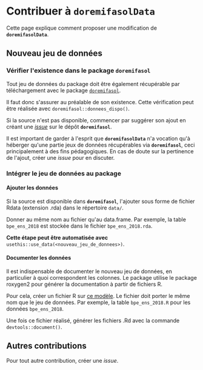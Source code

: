 # Contribuer à `doremifasolData`

Cette page explique comment proposer une modification de **`doremifasolData`**.

## Nouveau jeu de données

### Vérifier l'existence dans le package `doremifasol`

Tout jeu de données du package doit être également récupérable par téléchargement avec le package [`doremifasol`](https://github.com/InseeFrLab/DoReMIFaSol).

Il faut donc s'assurer au préalable de son existence. Cette vérification peut être réalisée avec `doremifasol::donnees_dispo()`.

Si la source n'est pas disponible, commencer par suggérer son ajout en créant une [_issue_](https://github.com/InseeFrLab/DoReMIFaSol/issues/new?template=suggerer_source.md) sur le dépôt **`doremifasol`**.

Il est important de garder à l'esprit que **`doremifasolData`** n'a vocation qu'à héberger qu'une partie jeux de données récupérables via **`doremifasol`**, ceci principalement à des fins pédagogiques. En cas de doute sur la pertinence de l'ajout, créer une _issue_ pour en discuter.

### Intégrer le jeu de données au package

#### Ajouter les données

Si la source est disponible dans **`doremifasol`**, l'ajouter sous forme de fichier Rdata (extension .rda) dans le répertoire `data/`. 

Donner au même nom au fichier qu'au data.frame. Par exemple, la table `bpe_ens_2018` est stockée dans le fichier `bpe_ens_2018.rda`.

**Cette étape peut être automatisée avec** `usethis::use_data(<nouveau_jeu_de_donnees>)`.

#### Documenter les données

Il est indispensable de documenter le nouveau jeu de données, en particulier à quoi correspondent les colonnes. Le package utilise le package roxygen2 pour générer la documentation à partir de fichiers R.

Pour cela, créer un fichier R sur [ce modèle](https://github.com/InseeFrLab/DoReMIFaSolData/blob/main/R/bpe_ens_2018.R). Le fichier doit porter le même nom que le jeu de données. Par exemple, la table `bpe_ens_2018.R` pour les données `bpe_ens_2018`.

Une fois ce fichier réalisé, générer les fichiers .Rd avec la commande `devtools::document()`.

## Autres contributions

Pour tout autre contribution, créer une _issue_.

